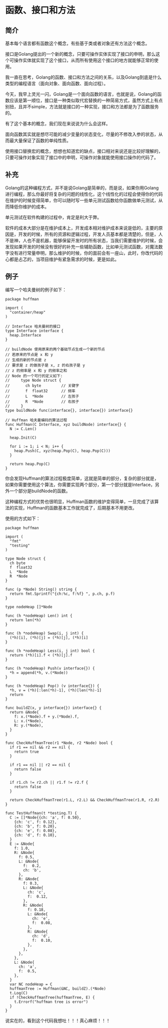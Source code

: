# 函数、接口和方法

## 简介

基本每个语言都有函数这个概念，有些基于类或者对象还有方法这个概念。

接口是Golang提出的一个新的概念，只要可操作实体实现了接口的申明，那么这个可操作实体就实现了这个接口，从而所有使用这个接口的地方就能够正常的使用。

我一直在思考，Golang的函数、接口和方法之间的关系，以及Golang到底是什么类型的编程语言（面向对象、面向函数、面向过程）。

今天，我早上灵光一闪，Golang是一个面向函数的语言，也就是说，Golang的函数应该是第一顺位，接口是一种类似取代宏替换的一种简易方式，虽然方式上有点别扭，且并不simple，方法就是接口的一种实现，接口和方法都是为了函数服务的。

有了这个基本的概念，我们现在来说说为什么会这样。

面向函数其实就是想尽可能的减少变量的状态变化，尽量的不修改入参的状态，从而最大量保证了函数的单纯性质。

使用接口替换宏的概念，想想也知道宏的缺点，接口相对来说还是比较好理解的，只要可操作对象实现了接口中的申明，可操作对象就能使用接口操作的代码了。

## 补充

Golang的这种编程方式，并不是说Golang是简单的，而是说，如果你用Golang进行编程，那么你最好将复杂的问题的线性化，这个线性化的过程会使得你的代码在维护的时候变得简单，你可以随时写一些单元测试函数给你函数做单元测试，从而降低你维护的成本。

单元测试在软件构建的过程中，肯定是利大于弊。

软件的成本大部分是在维护成本上，开发成本相对维护成本来说是低的，主要的原因是，开发的时候，所有的资源和逻辑过程，开发人员基本都是清楚的，但是，人不是神，人也不是机器，能够保留开发时的所有状态，当我们需要维护的时候，会发现如果开发的时候没有很好的补充一些辅助函数，比如单元测试函数，对魔法数字没有进行常量申明，那么维护的时候，你的面前会有一座山，此时，你改代码的心都是忐忑的，当项目维护有紧急需求的时候，更是如此。

## 例子

编写一个哈夫曼树的例子如下：

```golang
package huffman

import (
  "container/heap"
)

// Interface 哈夫曼树的接口
type Interface interface {
  heap.Interface
}

// buildNode 使用原来的两个基础节点生成一个新的节点
// 若原来的节点是 x 和 y
// 生成的新的节点是 z
// 要求是 z 的做孩子是 x, z 的右孩子是 y
// z 的频率是 x 和 y 的频率之和
// Node 的一个可行的定义如下:
//     type Node struct {
//       ch byte         // 关键字
//       f  float32      // 频率
//       L  *Node        // 左孩子
//       R  *Node        // 右孩子
//     }
type buildNode func(interface{}, interface{}) interface{}

// Huffman 哈夫曼编码的算法过程
func Huffman(C Interface, xyz buildNode) interface{} {
  N := C.Len()

  heap.Init(C)

  for i := 1; i < N; i++ {
    heap.Push(C, xyz(heap.Pop(C), heap.Pop(C)))
  }

  return heap.Pop(C)
}
```

你会发现Huffman的算法过程极度简单，这就是简单的部分，复杂的部分就是，如果你需要使用这个算法，你需要实现两个部分，第一个部分就是Interface，另外一个部分是buildNode的函数。

这种编程方式的优势也很明显，Huffman函数的维护变得简单，一旦完成了该算法的实现，Huffman的函数基本工作就完成了，后期基本不用更改。

使用的方式如下：

```golang
package huffman

import (
  "fmt"
  "testing"
)

type Node struct {
  ch byte
  f  float32
  L  *Node
  R  *Node
}

func (p *Node) String() string {
  return fmt.Sprintf("{ch:%c, f:%f} ", p.ch, p.f)
}

type nodeHeap []*Node

func (h *nodeHeap) Len() int {
  return len(*h)
}

func (h *nodeHeap) Swap(i, j int) {
  (*h)[i], (*h)[j] = (*h)[j], (*h)[i]
}

func (h *nodeHeap) Less(i, j int) bool {
  return (*h)[i].f < (*h)[j].f
}

func (h *nodeHeap) Push(v interface{}) {
  *h = append(*h, v.(*Node))
}

func (h *nodeHeap) Pop() (v interface{}) {
  *h, v = (*h)[:len(*h)-1], (*h)[len(*h)-1]
  return
}

func buildZ(x, y interface{}) interface{} {
  return &Node{
    f: x.(*Node).f + y.(*Node).f,
    L: x.(*Node),
    R: y.(*Node),
  }
}

func CheckHuffmanTree(r1 *Node, r2 *Node) bool {
  if r1 == nil && r2 == nil {
    return true
  }

  if r1 == nil || r2 == nil {
    return false
  }

  if r1.ch != r2.ch || r1.f != r2.f {
    return false
  }

  return CheckHuffmanTree(r1.L, r2.L) && CheckHuffmanTree(r1.R, r2.R)
}

func TestHuffman(t *testing.T) {
  C := []*Node{{ch: 'a', f: 0.50},
    {ch: 'c', f: 0.12},
    {ch: 'b', f: 0.20},
    {ch: 'e', f: 0.08},
    {ch: 'd', f: 0.10},
  }
  E := &Node{
    f: 1.0,
    R: &Node{
      f: 0.5,
      L: &Node{
        f:  0.2,
        ch: 'b',
      },
      R: &Node{
        f: 0.3,
        L: &Node{
          ch: 'c',
          f:  0.12,
        },
        R: &Node{
          f: 0.18,
          L: &Node{
            ch: 'e',
            f:  0.08,
          },
          R: &Node{
            ch: 'd',
            f:  0.10,
          },
        },
      },
    },
    L: &Node{
      ch: 'a',
      f:  0.5,
    },
  }
  var NC nodeHeap = C
  huffmanTree := Huffman(&NC, buildZ).(*Node)
  t.Log(C)
  if !CheckHuffmanTree(huffmanTree, E) {
    t.Errorf("huffman tree is error")
  }
}
```

说实在的，看到这个代码我想吐！！！真心麻烦！！！

